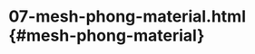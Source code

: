 # 07-mesh-phong-material.html {#mesh-phong-material}

<Example filename="07-mesh-phong-material" />

